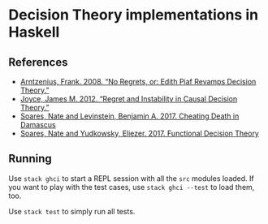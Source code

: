 # Decision Theory implementations in Haskell

## References
* [Arntzenius, Frank. 2008. “No Regrets, or: Edith Piaf Revamps Decision Theory.”](https://philpapers.org/rec/ARNNRO)
* [Joyce, James M. 2012. “Regret and Instability in Causal Decision Theory.”](https://philpapers.org/rec/JOYRAI)
* [Soares, Nate and Levinstein, Benjamin A. 2017. Cheating Death in Damascus](https://intelligence.org/2017/03/18/new-paper-cheating-death-in-damascus/)
* [Soares, Nate and Yudkowsky, Eliezer. 2017. Functional Decision Theory](https://arxiv.org/abs/1710.05060v2)

## Running

Use `stack ghci` to start a REPL session with all the `src` modules loaded. If you want to play with the test cases, use `stack ghci --test` to load them, too.

Use `stack test` to simply run all tests.
